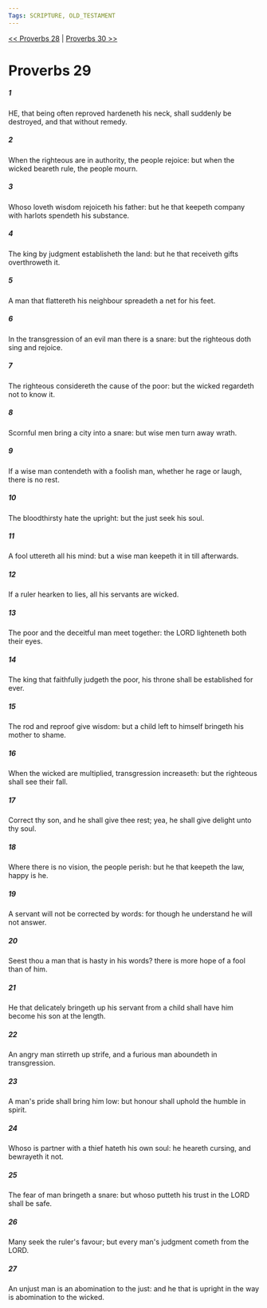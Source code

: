 ```yaml
---
Tags: SCRIPTURE, OLD_TESTAMENT
---
```


[<< Proverbs 28](OLD_TESTAMENT/20_Proverbs/Proverbs_28.md) | [Proverbs 30 >>](OLD_TESTAMENT/20_Proverbs/Proverbs_30.md)

# Proverbs 29

##### 1
 HE, that being often reproved hardeneth his neck, shall suddenly be destroyed, and that without remedy.
##### 2
 When the righteous are in authority, the people rejoice: but when the wicked beareth rule, the people mourn.
##### 3
 Whoso loveth wisdom rejoiceth his father: but he that keepeth company with harlots spendeth his substance.
##### 4
 The king by judgment establisheth the land: but he that receiveth gifts overthroweth it.
##### 5
 A man that flattereth his neighbour spreadeth a net for his feet.
##### 6
 In the transgression of an evil man there is a snare: but the righteous doth sing and rejoice.
##### 7
 The righteous considereth the cause of the poor: but the wicked regardeth not to know it.
##### 8
 Scornful men bring a city into a snare: but wise men turn away wrath.
##### 9
 If a wise man contendeth with a foolish man, whether he rage or laugh, there is no rest.
##### 10
 The bloodthirsty hate the upright: but the just seek his soul.
##### 11
 A fool uttereth all his mind: but a wise man keepeth it in till afterwards.
##### 12
 If a ruler hearken to lies, all his servants are wicked.
##### 13
 The poor and the deceitful man meet together: the LORD lighteneth both their eyes.
##### 14
 The king that faithfully judgeth the poor, his throne shall be established for ever.
##### 15
 The rod and reproof give wisdom: but a child left to himself bringeth his mother to shame.
##### 16
 When the wicked are multiplied, transgression increaseth: but the righteous shall see their fall.
##### 17
 Correct thy son, and he shall give thee rest; yea, he shall give delight unto thy soul.
##### 18
 Where there is no vision, the people perish: but he that keepeth the law, happy is he.
##### 19
 A servant will not be corrected by words: for though he understand he will not answer.
##### 20
 Seest thou a man that is hasty in his words?  there is more hope of a fool than of him.
##### 21
 He that delicately bringeth up his servant from a child shall have him become his son at the length.
##### 22
 An angry man stirreth up strife, and a furious man aboundeth in transgression.
##### 23
 A man's pride shall bring him low: but honour shall uphold the humble in spirit.
##### 24
 Whoso is partner with a thief hateth his own soul: he heareth cursing, and bewrayeth it not.
##### 25
 The fear of man bringeth a snare: but whoso putteth his trust in the LORD shall be safe.
##### 26
 Many seek the ruler's favour; but every man's judgment cometh from the LORD.
##### 27
 An unjust man is an abomination to the just: and he that is upright in the way is abomination to the wicked.
